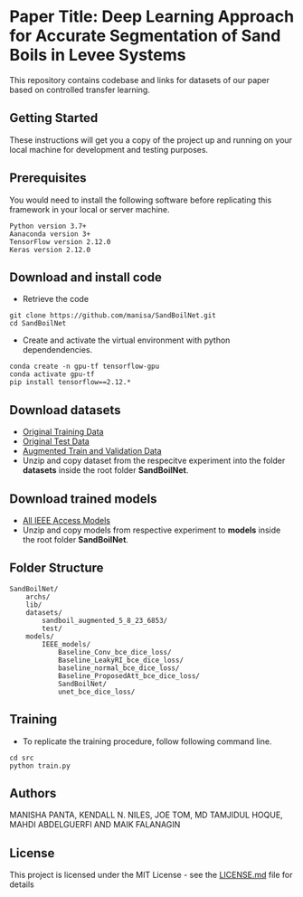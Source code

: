 # Paper Title: Deep Learning Approach for Accurate Segmentation of Sand Boils in Levee Systems
This repository contains codebase and links for datasets of our paper based on controlled transfer learning. 


## Getting Started

These instructions will get you a copy of the project up and running on your local machine for development and testing purposes.

## Prerequisites

You would need to install the following software before replicating this framework in your local or server machine.

```
Python version 3.7+
Aanaconda version 3+
TensorFlow version 2.12.0
Keras version 2.12.0

```

## Download and install code
- Retrieve the code
```
git clone https://github.com/manisa/SandBoilNet.git
cd SandBoilNet
```

- Create and activate the virtual environment with python dependendencies. 
```
conda create -n gpu-tf tensorflow-gpu
conda activate gpu-tf
pip install tensorflow==2.12.*

```



## Download datasets
- [Original Training Data](https://cs.uno.edu/~mpanta1/SandBoilNet/datasets/train.zip) 
- [Original Test Data](https://cs.uno.edu/~mpanta1/SandBoilNet/datasets/test.zip) 
- [Augmented Train and Validation Data](https://cs.uno.edu/~mpanta1/SandBoilNet/datasets/sandboil_augmented_5_8_23_6853.zip)
- Unzip and copy dataset from the respecitve experiment into the folder **datasets** inside the root folder **SandBoilNet**.


## Download trained models
- [All IEEE Access Models](https://cs.uno.edu/~mpanta1/SandBoilNet/models/IEEE_models.zip)
- Unzip and copy models from respective experiment to **models** inside the root folder **SandBoilNet**.

## Folder Structure
```
SandBoilNet/
    archs/
    lib/
    datasets/
        sandboil_augmented_5_8_23_6853/
        test/
    models/
        IEEE_models/
            Baseline_Conv_bce_dice_loss/
            Baseline_LeakyRI_bce_dice_loss/
            baseline_normal_bce_dice_loss/
            Baseline_ProposedAtt_bce_dice_loss/
            SandBoilNet/
            unet_bce_dice_loss/

```

## Training
- To replicate the training procedure, follow following command line.
```
cd src
python train.py

```

## Authors
MANISHA PANTA, KENDALL N. NILES, JOE TOM, MD TAMJIDUL HOQUE, MAHDI ABDELGUERFI AND MAIK FALANAGIN

## License
This project is licensed under the MIT License - see the [LICENSE.md](LICENSE.md) file for details

